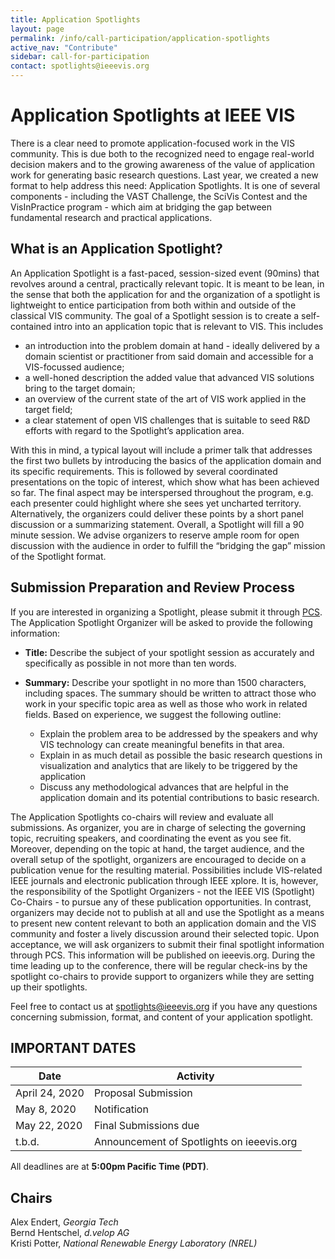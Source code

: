 ```yaml
---
title: Application Spotlights
layout: page
permalink: /info/call-participation/application-spotlights
active_nav: "Contribute"
sidebar: call-for-participation
contact: spotlights@ieeevis.org
---
```


# Application Spotlights at IEEE VIS
There is a clear need to promote application-focused work in the VIS community. This is due both to the recognized need to engage real-world decision makers and to the growing awareness of the value of application work for generating basic research questions. Last year, we created a new format to help address this need: Application Spotlights. It is one of several components - including the VAST Challenge, the SciVis Contest and the VisInPractice program - which aim at bridging the gap between fundamental research and practical applications. 


## What is an Application Spotlight?
An Application Spotlight is a fast-paced, session-sized event (90mins) that revolves around a central, practically relevant topic. It is meant to be lean, in the sense that both the application for and the organization of a spotlight is lightweight to entice participation from both within and outside of the classical VIS community. The goal of a Spotlight session is to create a self-contained intro into an application topic that is relevant to VIS. This includes 

* an introduction into the problem domain at hand - ideally delivered by a domain scientist or practitioner from said domain and accessible for a VIS-focussed audience;  
* a well-honed description the added value that advanced VIS solutions bring to the target domain;  
* an overview of the current state of the art of VIS work applied in the target field; 
* a clear statement of open VIS challenges that is suitable to seed R&D efforts with regard to the Spotlight’s application area. 

With this in mind, a typical layout will include a primer talk that addresses the first two bullets by introducing the basics of the application domain and its specific requirements. This is followed by several coordinated presentations on the topic of interest, which show what has been achieved so far. The final aspect may be interspersed throughout the program, e.g. each presenter could highlight where she sees yet uncharted territory.  Alternatively, the organizers could deliver these points by a short panel discussion or a summarizing statement. Overall, a Spotlight will fill a 90 minute session. We advise organizers to reserve ample room for open discussion with the audience in order to fulfill the “bridging the gap” mission of the Spotlight format. 

## Submission Preparation and Review Process
If you are interested in organizing a Spotlight, please submit it through [PCS](http://new.precisionconference.com/vgtc/). The Application Spotlight Organizer will be asked to provide the following information:

* **Title:** Describe the subject of your spotlight session as accurately and specifically as possible in not more than ten words.

* **Summary:** Describe your spotlight in no more than 1500 characters, including spaces. The summary should be written to attract those who work in your specific topic area as well as those who work in related fields. Based on experience, we suggest the following outline:
  * Explain the problem area to be addressed by the speakers and why VIS technology can create meaningful benefits in that area.
  * Explain in as much detail as possible the basic research questions in visualization and analytics that are likely to be triggered by the application
  * Discuss any methodological advances that are helpful in the application domain and its potential contributions to basic research.


The Application Spotlights co-chairs will review and evaluate all submissions. As organizer, you are in charge of selecting the governing topic, recruiting speakers, and coordinating the event as you see fit. Moreover, depending on the topic at hand, the target audience, and the overall setup of the spotlight, organizers are encouraged to decide on a publication venue for the resulting material. Possibilities include VIS-related IEEE journals and electronic publication through IEEE xplore. It is, however, the responsibility of the Spotlight Organizers - not the IEEE VIS (Spotlight) Co-Chairs - to pursue any of these publication opportunities. In contrast, organizers may decide not to publish at all and use the Spotlight as a means to present new content relevant to both an application domain and the VIS community and foster a lively discussion around their selected topic.
Upon acceptance, we will ask organizers to submit their final spotlight information through PCS. 
This information will be published on ieeevis.org.
During the time leading up to the conference, there will be regular check-ins by the spotlight co-chairs to provide support to organizers while they are setting up their spotlights.

Feel free to contact us at [spotlights@ieeevis.org](mailto:spotlights@ieeevis.org) if you have any questions concerning submission, format, and content of your application spotlight.


## IMPORTANT DATES

| Date | Activity |
|------|----------|
| April 24, 2020 | Proposal Submission |
| May 8, 2020 | Notification |
| May 22, 2020 | Final Submissions due |
| t.b.d. | Announcement of Spotlights on ieeevis.org |
      
All deadlines are at **5:00pm Pacific Time (PDT)**.

## Chairs

Alex Endert, *Georgia Tech* <br />
Bernd Hentschel, *d.velop AG* <br />
Kristi Potter, *National Renewable Energy Laboratory (NREL)* 
